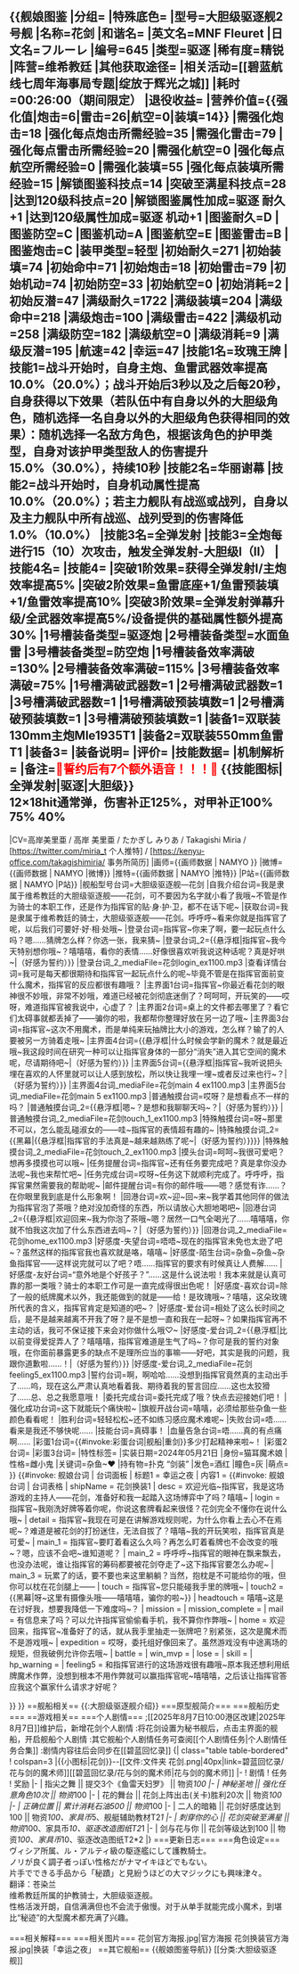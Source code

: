 {{舰娘图鉴
|分组=
|特殊底色=
|型号=大胆级驱逐舰2号舰
|名称=花剑
|和谐名=
|英文名=MNF Fleuret
|日文名=フルーレ
|编号=645
|类型=驱逐
|稀有度=精锐
|阵营=维希教廷
|其他获取途径=<!--【无则不填】-->
|相关活动=[[碧蓝航线七周年海事局专题|绽放于辉光之城]]
|耗时=00:26:00（期间限定）
|退役收益=<!--无法退役则填无法退役，否则不填-->
|营养价值={{强化值|炮击=6|雷击=26|航空=0|装填=14}}
|需强化炮击=18
|强化每点炮击所需经验=35
|需强化雷击=79
|强化每点雷击所需经验=20
|需强化航空=0
|强化每点航空所需经验=0
|需强化装填=55
|强化每点装填所需经验=15
|解锁图鉴科技点=14
|突破至满星科技点=28
|达到120级科技点=20
|解锁图鉴属性加成=驱逐 耐久+1
|达到120级属性加成=驱逐 机动+1
|图鉴耐久=D
|图鉴防空=C
|图鉴机动=A
|图鉴航空=E
|图鉴雷击=B
|图鉴炮击=C
|装甲类型=轻型
|初始耐久=271
|初始装填=74
|初始命中=71
|初始炮击=18
|初始雷击=79
|初始机动=74
|初始防空=33
|初始航空=0
|初始消耗=2
|初始反潜=47
|满级耐久=1722
|满级装填=204
|满级命中=218
|满级炮击=100
|满级雷击=422
|满级机动=258
|满级防空=182
|满级航空=0
|满级消耗=9
|满级反潜=195
|航速=42
|幸运=47
|技能1名=玫瑰王牌
|技能1=战斗开始时，自身主炮、鱼雷武器效率提高10.0%（20.0%）；战斗开始后3秒以及之后每20秒，自身获得以下效果（若队伍中有自身以外的大胆级角色，随机选择一名自身以外的大胆级角色获得相同的效果）：随机选择一名敌方角色，根据该角色的护甲类型，自身对该护甲类型敌人的伤害提升15.0%（30.0%），持续10秒
|技能2名=华丽谢幕
|技能2=战斗开始时，自身机动属性提高10.0%（20.0%）；若主力舰队有战巡或战列，自身以及主力舰队中所有战巡、战列受到的伤害降低1.0%（10.0%）
|技能3名=全弹发射
|技能3=全炮每进行15（10）次攻击，触发全弹发射-大胆级I（II）
|技能4名=
|技能4=
|突破1阶效果=获得全弹发射I/主炮效率提高5%
|突破2阶效果=鱼雷底座+1/鱼雷预装填+1/鱼雷效率提高10%
|突破3阶效果=全弹发射弹幕升级/全武器效率提高5%/设备提供的基础属性额外提高30%
|1号槽装备类型=驱逐炮
|2号槽装备类型=水面鱼雷
|3号槽装备类型=防空炮
|1号槽装备效率满破=130%
|2号槽装备效率满破=115%
|3号槽装备效率满破=75%
|1号槽满破武器数=1
|2号槽满破武器数=1
|3号槽满破武器数=1
|1号槽满破预装填数=1
|2号槽满破预装填数=1
|3号槽满破预装填数=1
|装备1=双联装130mm主炮Mle1935T1
|装备2=双联装550mm鱼雷T1
|装备3=
|装备说明=
|评价=
|技能数据=
|机制解析=
|备注=<span style="color:red;">💓誓约后有7个额外语音！！！💓</span>
{{技能图标|全弹发射|驱逐|大胆级}}<br>
12×18hit通常弹，伤害补正125%，对甲补正100% 75% 40%<br>
----
|CV=高岸美里亜 / 高岸 美里亜 / たかぎし みりあ / Takagishi Miria / [https://twitter.com/miria_t 个人推特] / [https://kenyu-office.com/takagishimiria/ 事务所简历]
|画师={{画师数据 | NAMYO }}
|微博={{画师数据 | NAMYO |微博}}
|推特={{画师数据 | NAMYO |推特}}
|P站={{画师数据 | NAMYO |P站}}
|舰船型号台词=大胆级驱逐舰—花剑
|自我介绍台词=我是隶属于维希教廷的大胆级驱逐舰——花剑，可不要因为名字就小看了我哦~不管是作为骑士的本职工作，还是作为指挥官的贴·身·护·卫，都不在话下呢~
|获取台词=我是隶属于维希教廷的骑士，大胆级驱逐舰——花剑。呼呼呼~看来你就是指挥官了呢，以后我们可要好·好·相·处哦~
|登录台词=指挥官~你来了啊，要一起玩点什么吗？嗯……猜牌怎么样？你选一张，我来猜~
|登录台词_2={{悬浮框|指挥官~我今天特别想你哦~？嘻嘻嘻，看你的表情……好像很喜欢听我说这种话呢？真是好哄~|（好感为誓约）}}
|登录台词_2_mediaFile=花剑login_ex1100.mp3
|查看详情台词=我可是每天都很期待和指挥官一起玩点什么的呢~毕竟不管是在指挥官面前变什么魔术，指挥官的反应都很有趣哦？
|主界面1台词=指挥官~你最近看花剑的眼神很不妙哦，非常不妙哦，难道已经被花剑彻底迷倒了？呵呵呵，开玩笑的——哎呀，难道指挥官被我说中，心虚了？
|主界面2台词=桌上的文件都去哪里了？看它们太碍事就都丢掉了——骗你的啦，我都帮你整理好放在另一边了哦~
|主界面3台词=指挥官~这次不用魔术，而是单纯来玩抽牌比大小的游戏，怎么样？输了的人要被另一方骑着走哦~
|主界面4台词={{悬浮框|什么时候会学新的魔术？就是最近哦~我这段时间在研究一种可以让指挥官身体的一部分“消失”进入其它空间的魔术呢，尽请期待吧~|（好感为誓约）}}
|主界面5台词={{悬浮框|指挥官~我听说把头埋在喜欢的人怀里就可以让人感到放松，所以快让我埋一埋~或者反过来也行~？|（好感为誓约）}}
|主界面4台词_mediaFile=花剑main 4 ex1100.mp3
|主界面5台词_mediaFile=花剑main 5 ex1100.mp3
|普通触摸台词=哎呀？是想看点不一样的吗？
|普通触摸台词_2={{悬浮框|嗯~？是想和我聊聊天吗~？|（好感为誓约）}}
|普通触摸台词_2_mediaFile=花剑touch_1_ex1100.mp3
|特殊触摸台词=呀~那里不可以，怎么能乱碰淑女的——哇~指挥官的表情超有趣的~
|特殊触摸台词_2={{黑幕|{{悬浮框|指挥官的手法真是~越来越熟练了呢~|（好感为誓约）}}}}
|特殊触摸台词_2_mediaFile=花剑touch_2_ex1100.mp3
|摸头台词=呵呵~我很可爱吧？想再多摸摸也可以哦~
|任务提醒台词=指挥官~还有任务要完成吧？真是拿你没办法呢~我也来帮忙吧~
|任务完成台词=哎呀~任务这下就顺利完成了。呼呼呼，指挥官果然需要我的帮助呢~
|邮件提醒台词=有你的邮件哦——嗯？感觉有诈……？在你眼里我到底是什么形象啊！
|回港台词=欢~迎~回~来~我学着其他同伴的做法为指挥官泡了茶哦？绝对没加奇怪的东西，所以请放心大胆地喝吧~
|回港台词_2={{悬浮框|欢迎回来~我为你泡了茶哦~嗯？居然一口气全喝光了……嘻嘻嘻，你就不怕我这次加了什么东西进去吗~？|（好感为誓约）}}
|回港台词_2_mediaFile=花剑home_ex1100.mp3
|好感度-失望台词=唔唔~现在的指挥官未免也太逊了吧~？虽然这样的指挥官我也喜欢就是咯，嘻嘻~
|好感度-陌生台词=杂鱼~杂鱼~杂鱼指挥官——这样说完就可以了吧？唔……指挥官的要求有时候真让人费解……
|好感度-友好台词=“意外地是个好孩子？”……这是什么说法啦！我本来就是认真可靠的那一类哦？骑士的本职工作可是一直完成得很出色呢！
|好感度-喜欢台词=除了一般的纸牌魔术以外，我还能做到的就是——给！是玫瑰哦~？嘻嘻，这朵玫瑰所代表的含义，指挥官肯定是知道的吧~？
|好感度-爱台词=相处了这么长时间之后，是不是越来越离不开我了呀？是不是想一直和我在一起呀~？如果指挥官再不主动的话，我可不保证接下来会对你做什么哦♡~
|好感度-爱台词_2={{悬浮框|比以前变得爱捉弄人了？嘻嘻嘻，指挥官难道是生气了吗~？你可是我的誓约对象哦，在你面前暴露更多的缺点不是理所应当的事嘛——好吧，其实是我的问题，我跟你道歉啦……！|（好感为誓约）}}
|好感度-爱台词_2_mediaFile=花剑feeling5_ex1100.mp3
|誓约台词=啊，啊哈哈……没想到指挥官竟然真的主动出手了……呜，现在这么严肃认真地看着我、期待着我的誓言回应……这也太狡猾了……总、总之我愿意哦！
|委托完成台词=委托完成了哦？快点去迎接她们吧！
|强化成功台词=这下就能玩个痛快啦~
|旗舰开战台词=嘻嘻，必须给那些杂鱼一些颜色看看呢！
|胜利台词=轻轻松松~还不如练习感应魔术难呢~
|失败台词=唔……看来是我还不够快呢……
|技能台词=真碍事！
|血量告急台词=唔……真的有点痛啊……
|彩蛋1台词={{#invoke:彩蛋台词|舰船|重剑}}多少打起精神来啦~！
|彩蛋2台词=
|彩蛋3台词=
|特性标签=
|实装日期=2024年05月21日
|身份=猫耳魔术娘
|性格=雌小鬼
|关键词=杂鱼~♥
|持有物=扑克 “剑装”
|发色=酒红
|瞳色=灰
|萌点=
}}
{{#invoke: 舰娘台词 | 台词面板 
| 标题1 = 幸运之夜
| 内容1 = {{#invoke: 舰娘台词 | 台词表格
  | shipName = 花剑换装1
  | desc = 欢迎光临~指挥官，我是这场游戏的主持人——花剑，准备好和我一起踏入这场博弈中了吗？嘻嘻~
  | login = 指挥官~我刚洗好牌等着你呢，你说这套牌看起来很怪？花剑完全不懂你在说什么哦~
  | detail = 指挥官~我现在可是在讲解游戏规则呢，为什么你看上去心不在焉呢~？难道是被花剑的打扮迷住，无法自拔了？嘻嘻~我的开玩笑啦，指挥官真是可爱~
  | main_1 = 指挥官~要盯着看这么久吗？再怎么盯着看牌也不会改变的哦~？嗯，应该不会吧~谁知道呢？
  | main_2 = 呼呼呼~指挥官的眼神在飘来飘去，也没办法呢，谁让指挥官的筹码都要被花剑夺走了~这下指挥官要怎么办呢~
  | main_3 = 玩累了的话，要不要也来这里躺躺？当然，抱枕是不可能给你的哦，但你可以枕在花剑腿上——
  | touch = 指挥官~您只能碰我手里的牌哦~
  | touch2 = {{黑幕|呀~这里有摄像头哦——嘻嘻嘻，骗你的啦~}}
  | headtouch = 嘻嘻~这是在讨好我，想要我降低一下难度吗~？
  | mission = <!--任务提醒-->
  | mission_complete = <!--任务完成-->
  | mail = 有信息来了吗？可以允许指挥官偷偷看手机，我不算你作弊哦~
  | home = 欢迎回来，指挥官~准备好了的话，就从我手里抽走一张牌吧？别紧张，这次是魔术而不是游戏哦~
  | expedition = 哎呀，委托组好像回来了。虽然游戏没有中途离场的规矩，但我破例允许你去哦~
  | battle = <!--旗舰开战-->
  | win_mvp = <!--胜利台词-->
  | lose = <!--战斗失败-->
  | skill = <!--技能-->
  | hp_warning = <!--血量告急-->
  | feeling5 = 和指挥官进行的这场游戏很有趣哦~原本我还想利用纸牌魔术作弊，没想到根本不用作弊就可以赢指挥官呢~嘻嘻嘻，之后该让指挥官答应我这个赢家什么请求才好呢？

  }}
}}
==舰船相关==
{{:大胆级驱逐舰介绍}}
===原型舰简介===
===舰船历史===
==游戏相关==
===个人剧情===
;[[2025年8月7日10:00港区改建|2025年8月7日]]维护后，新增花剑个人剧情
:将花剑设置为秘书舰后，点击主界面的舰船，开启舰船个人剧情
:其它舰船个人剧情任务可查阅[[个人剧情任务|个人剧情任务合集]]
:剧情内容往后会同步在[[碧蓝回忆录]]
{| class="table table-bordered"
! colspan=3 |{{小图标|花剑}}--[[文件:文件夹 花剑.png|40px|link=碧蓝回忆录/花与剑的魔术师]][[碧蓝回忆录/花与剑的魔术师|花与剑的魔术师]]
|-
! 剧情
! 任务
! 奖励
|-
| 指尖之舞 || 提交3个《鱼雷天妇罗》 || 物资*100
|-
| 神秘圣地 || 强化任意角色10次 || 物资*100
|-
| 花的舞台 || 花剑上阵出击(关卡)胜利20次 || 物资*100
|-
| 正确位置 || 累计消耗石油500 || 物资*100
|-
| 二人的暗箱 || 花剑好感度达到100 || 物资*100、家具币*5、舰艇辅助教材T2*1
|-
| 刺穿你的心 || 花剑突破至满星 || 物资*100、家具币*10、驱逐改造图纸T2*1
|-
| 剑与花与你 || 花剑等级达到100 || 物资*100、家具币*10、驱逐改造图纸T2*2
|}
===更新日志===
===角色设定===
ヴィシア所属、ル・アルティ級の駆逐艦にして護教騎士。<br>
ノリが良く調子者っぽい性格だがナマイキほどでもない。<br>
片手でできる手品から「秘蹟」と見紛うほどの大マジックにも興味津々。<br>
翻译：苍染兰<br>
维希教廷所属的护教骑士，大胆级驱逐舰。<br>
性格活泼开朗，自信满满但也不会流于傲慢。对于从单手就能完成小魔术，到堪比“秘迹”的大型魔术都充满了兴趣。<br><br>
===相关解释===
===相关图片===
<gallery mode="packed" heights="250px">
花剑官方海报.jpg|官方海报
花剑换装官方海报.jpg|换装「幸运之夜」
</gallery>
==其它舰船==
{{舰娘图鉴导航}}
[[分类:大胆级驱逐舰]]